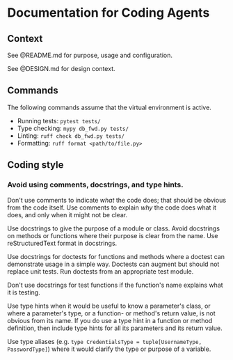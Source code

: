 # Documentation for Coding Agents

## Context

See @README.md for purpose, usage and configuration.

See @DESIGN.md for design context.


## Commands

The following commands assume that the virtual environment is active.

* Running tests: `pytest tests/`
* Type checking: `mypy db_fwd.py tests/`
* Linting: `ruff check db_fwd.py tests/`
* Formatting: `ruff format <path/to/file.py>`


## Coding style

### Avoid using comments, docstrings, and type hints.

Don't use comments to indicate _what_ the code does; that should be
obvious from the code itself. Use comments to explain _why_ the code
does what it does, and only when it might not be clear.

Use docstrings to give the purpose of a module or class. Avoid
docstrings on methods or functions where their purpose is clear from the
name. Use reStructuredText format in docstrings.

Use docstrings for doctests for functions and methods where a doctest
can demonstrate usage in a simple way. Doctests can augment but should
not replace unit tests. Run doctests from an appropriate test module.

Don't use docstrings for test functions if the function's name explains
what it is testing. 

Use type hints when it would be useful to know a parameter's class, or
where a parameter's type, or a function- or method's return value, is
not obvious from its name. If you do use a type hint in a function or
method definition, then include type hints for all its parameters and
its return value.

Use type aliases (e.g.
`type CredentialsType = tuple[UsernameType, PasswordType]`) where it
would clarify the type or purpose of a variable.
